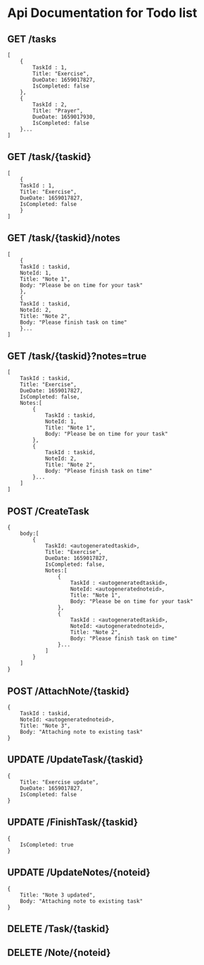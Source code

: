 # Api Documentation for Todo list 
## GET /tasks
    [
        {
            TaskId : 1,
            Title: "Exercise",
            DueDate: 1659017827,
            IsCompleted: false
        },
        {
            TaskId : 2,
            Title: "Prayer",
            DueDate: 1659017930,
            IsCompleted: false
        }...
    ]

## GET /task/{taskid}
    [
        {
        TaskId : 1,
        Title: "Exercise",
        DueDate: 1659017827,
        IsCompleted: false
        }
    ]

## GET /task/{taskid}/notes
    [
        {
        TaskId : taskid,
        NoteId: 1,
        Title: "Note 1",
        Body: "Please be on time for your task"
        },
        {
        TaskId : taskid,
        NoteId: 2,
        Title: "Note 2",
        Body: "Please finish task on time"
        }...
    ]

## GET /task/{taskid}?notes=true
    [
        TaskId : taskid,
        Title: "Exercise",
        DueDate: 1659017827,
        IsCompleted: false,
        Notes:[
            {
                TaskId : taskid,
                NoteId: 1,
                Title: "Note 1",
                Body: "Please be on time for your task"
            },
            {
                TaskId : taskid,
                NoteId: 2,
                Title: "Note 2",
                Body: "Please finish task on time"
            }...
        ]
    ]

## POST /CreateTask
    {
        body:[
            {
                TaskId: <autogeneratedtaskid>,
                Title: "Exercise",
                DueDate: 1659017827,
                IsCompleted: false,
                Notes:[
                    {
                        TaskId : <autogeneratedtaskid>,
                        NoteId: <autogeneratednoteid>,
                        Title: "Note 1",
                        Body: "Please be on time for your task"
                    },
                    {
                        TaskId : <autogeneratedtaskid>,
                        NoteId: <autogeneratednoteid>,
                        Title: "Note 2",
                        Body: "Please finish task on time"
                    }...
                ]
            }
        ]
    }

## POST /AttachNote/{taskid}

    {
        TaskId : taskid,
        NoteId: <autogeneratednoteid>,
        Title: "Note 3",
        Body: "Attaching note to existing task"
    }

## UPDATE /UpdateTask/{taskid}
    {
        Title: "Exercise update",
        DueDate: 1659017827,
        IsCompleted: false
    }

## UPDATE /FinishTask/{taskid}
    {
        IsCompleted: true
    }

## UPDATE /UpdateNotes/{noteid}
    {
        Title: "Note 3 updated",
        Body: "Attaching note to existing task"
    }

## DELETE /Task/{taskid}
## DELETE /Note/{noteid}











